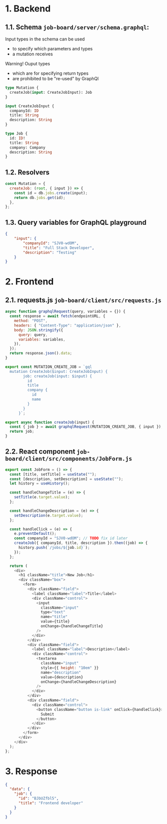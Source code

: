 # 1. Backend

## 1.1. Schema `job-board/server/schema.graphql`:

Input types in the schema can be used

- to specify which parameters and types
- a mutation receives

Warning! Ouput types

- which are for specifying return types
- are prohibited to be "re-used" by GraphQl

```graphql
type Mutation {
  createJob(input: CreateJobInput): Job
}

input CreateJobInput {
  companyId: ID
  title: String
  description: String
}

type Job {
  id: ID!
  title: String
  company: Company
  description: String
}
```

## 1.2. Resolvers

```javascript
const Mutation = {
  createJob: (root, { input }) => {
    const id = db.jobs.create(input);
    return db.jobs.get(id);
  },
};
```

## 1.3. Query variables for GraphQL playground

```JSON
{
	"input": {
		"companyId": "SJV0-wdOM",
		"title": "Full Stack Developer",
		"description": "Testing"
	}
}
```

# 2. Frontend

## 2.1. requests.js `job-board/client/src/requests.js`

```javascript
async function graphqlRequest(query, variables = {}) {
  const response = await fetch(endpointURL, {
    method: "POST",
    headers: { "Content-Type": "application/json" },
    body: JSON.stringify({
      query: query,
      variables: variables,
    }),
  });
  return response.json().data;
}

export const MUTATION_CREATE_JOB = `gql
  mutation CreateJob($input: CreateJobInput) {
        job: createJob(input: $input) {
          id
          title
          company {
            id
            name
          }
        }
      }`;

export async function createJob(input) {
  const { job } = await graphqlRequest(MUTATION_CREATE_JOB, { input });
  return job;
}
```

## 2.2. React component `job-board/client/src/components/JobForm.js`

```javascript
export const JobForm = () => {
  const [title, setTitle] = useState("");
  const [description, setDescription] = useState("");
  let history = useHistory();

  const handleChangeTitle = (e) => {
    setTitle(e.target.value);
  };

  const handleChangeDescription = (e) => {
    setDescription(e.target.value);
  };

  const handleClick = (e) => {
    e.preventDefault();
    const companyId = "SJV0-wdOM"; // TODO fix id later
    createJob({ companyId, title, description }).then((job) => {
      history.push(`/jobs/${job.id}`);
    });
  };

  return (
    <div>
      <h1 className="title">New Job</h1>
      <div className="box">
        <form>
          <div className="field">
            <label className="label">Title</label>
            <div className="control">
              <input
                className="input"
                type="text"
                name="title"
                value={title}
                onChange={handleChangeTitle}
              />
            </div>
          </div>
          <div className="field">
            <label className="label">Description</label>
            <div className="control">
              <textarea
                className="input"
                style={{ height: "10em" }}
                name="description"
                value={description}
                onChange={handleChangeDescription}
              />
            </div>
          </div>
          <div className="field">
            <div className="control">
              <button className="button is-link" onClick={handleClick}>
                Submit
              </button>
            </div>
          </div>
        </form>
      </div>
    </div>
  );
};
```

# 3. Response

```json
{
  "data": {
    "job": {
      "id": "BJbUZfbl5",
      "title": "Frontend developer"
    }
  }
}
```
